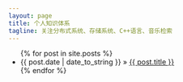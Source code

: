 ```yaml
---
layout: page
title: 个人知识体系
tagline: 关注分布式系统、存储系统、C++语言、音乐检索
---
```


<ul class="posts">
  {% for post in site.posts %}
    <li><span>{{ post.date | date_to_string }}</span> &raquo; <a href="{{ BASE_PATH }}{{ post.url }}">{{ post.title }}</a></li>
  {% endfor %}
</ul>


